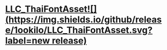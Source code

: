 # [LLC_ThaiFontAsset![](https://img.shields.io/github/release/1ookilo/LLC_ThaiFontAsset.svg?label=new release)](../../releases)

